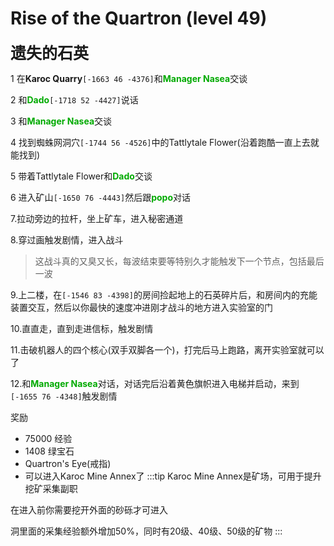 # Rise of the Quartron (level 49)
<span style="font-size: 25px;">**遗失的石英**</span>

1 在**Karoc Quarry**`[-1663 46 -4376]`和<font color=00AA00>**Manager Nasea**</font>交谈

2 和<font color=00AA00>**Dado**</font>`[-1718 52 -4427]`说话

3 和<font color=00AA00>**Manager Nasea**</font>交谈

4 找到蜘蛛网洞穴`[-1744 56 -4526]`中的Tattlytale Flower(沿着跑酷一直上去就能找到)

5 带着Tattlytale Flower和<font color=00AA00>**Dado**</font>交谈

6 进入矿山`[-1650 76 -4443]`然后跟<font color=00AA00>**popo**</font>对话

7.拉动旁边的拉杆，坐上矿车，进入秘密通道

8.穿过画触发剧情，进入战斗
>这战斗真的又臭又长，每波结束要等特别久才能触发下一个节点，包括最后一波

9.上二楼，在`[-1546 83 -4398]`的房间捡起地上的石英碎片后，和房间内的充能装置交互，然后以你最快的速度冲进刚才战斗的地方进入实验室的门

10.直直走，直到走进信标，触发剧情

11.击破机器人的四个核心(双手双脚各一个)，打完后马上跑路，离开实验室就可以了

12.和<font color=00AA00>**Manager Nasea**</font>对话，对话完后沿着黄色旗帜进入电梯并启动，来到`[-1655 76 -4348]`触发剧情

奖励
+ 75000 经验
+ 1408 绿宝石
+ Quartron's Eye(戒指)
+ 可以进入Karoc Mine Annex了
:::tip
Karoc Mine Annex是矿场，可用于提升挖矿采集副职

在进入前你需要挖开外面的砂砾才可进入

洞里面的采集经验额外增加50%，同时有20级、40级、50级的矿物
:::
